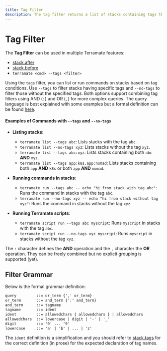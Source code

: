 ```yaml
---
title: Tag Filter
description: The tag filter returns a list of stacks containing tags that satisfy the filter query.
---
```


# Tag Filter

The **Tag Filter** can be used in multiple Terramate features:

- [stack.after](../stacks/configuration.md#stackafter-setstringoptional)
- [stack.before](../stacks/configuration.md#stackbefore-setstringoptional)
- `terramate <cmd> --tags <filter>`

Using the `tags` filter, you can list or run commands on stacks based on tag conditions. Use `--tags` to filter stacks having specific tags and `--no-tags` to filter those without the specified tags. Both options support combining tag filters using AND (`:`) and OR (`,`) for more complex queries.
The query language is best explained with some examples but a formal
definition can be found [here](#filter-grammar).

#### Examples of Commands with `--tags` and `--no-tags`

- **Listing stacks**:
  - `terramate list --tags abc`: Lists stacks with the tag `abc`.
  - `terramate list --no-tags xyz`: Lists stacks without the tag `xyz`.
  - `terramate list --tags abc:xyz`: Lists stacks containing both `abc` **AND** `xyz`.
  - `terramate list --tags app:k8s,app:nomad`: Lists stacks containing both `app` **AND** `k8s` or both `app` **AND** `nomad`.

- **Running commands in stacks**:
  - `terramate run --tags abc -- echo "hi from stack with tag abc"`: Runs the command in stacks with the tag `abc`.
  - `terramate run --no-tags xyz -- echo "hi from stack without tag xyz"`: Runs the command in stacks without the tag `xyz`.

- **Running Terramate scripts**:
  - `terramate script run --tags abc myscript`: Runs `myscript` in stacks with the tag `abc`.
  - `terramate script run --no-tags xyz myscript`: Runs `myscript` in stacks without the tag `xyz`.

The `:` character defines the **AND** operation and the `,` character the **OR**
operation. They can be freely combined but no explicit grouping is supported (yet).

## Filter Grammar

Below is the formal grammar definition:

```txt
query         ::= or_term {',' or_term}
or_term       ::= and_term {':' and_term}
and_term      ::= tagname
tagname       ::= ident
ident         ::= allowedchars { allowedchars } | allowedchars
allowedchars  ::= lowercase | digit | '-' | '_'
digit         ::= '0' ... '9'
lowercase     ::= 'a' | 'b' | ... | 'z'
```

The `ident` definition is a simplification and you should refer to
[stack.tags](../stacks/configuration.md#stacktags-setstringoptional) for the correct definition
(in prose) for the expected declaration of tag names.
